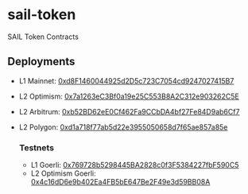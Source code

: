 # sail-token
SAIL Token Contracts

## Deployments

- L1 Mainnet: [0xd8F1460044925d2D5c723C7054cd9247027415B7](https://etherscan.io/address/0xd8F1460044925d2D5c723C7054cd9247027415B7)
- L2 Optimism: [0x7a1263eC3Bf0a19e25C553B8A2C312e903262C5E](https://optimistic.etherscan.io/address/0x7a1263eC3Bf0a19e25C553B8A2C312e903262C5E)
- L2 Arbitrum: [0xb52BD62eE0Cf462Fa9CCbDA4bf27Fe84D9ab6Cf7](https://arbiscan.io/token/0xb52BD62eE0Cf462Fa9CCbDA4bf27Fe84D9ab6Cf7)
- L2 Polygon: [0xd1a718f77ab5d22e3955050658d7f65ae857a85e](https://polygonscan.com/address/0xd1a718f77ab5d22e3955050658d7f65ae857a85e)


  ### Testnets
  - L1 Goerli: [0x769728b5298445BA2828c0f3F5384227fbF590C5](https://goerli.etherscan.io/address/0x769728b5298445BA2828c0f3F5384227fbF590C5)
  - L2 Optimism Goerli: [0x4c16dD6e9b402Ea4FB5bE647Be2F49e3d59BB08A](https://goerli-optimism.etherscan.io/address/0x4c16dD6e9b402Ea4FB5bE647Be2F49e3d59BB08A)


